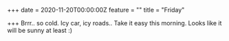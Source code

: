 +++
date = 2020-11-20T00:00:00Z
feature = ""
title = "Friday"

+++
Brrr.. so cold. Icy car, icy roads.. Take it easy this morning. Looks like it will be sunny at least :)